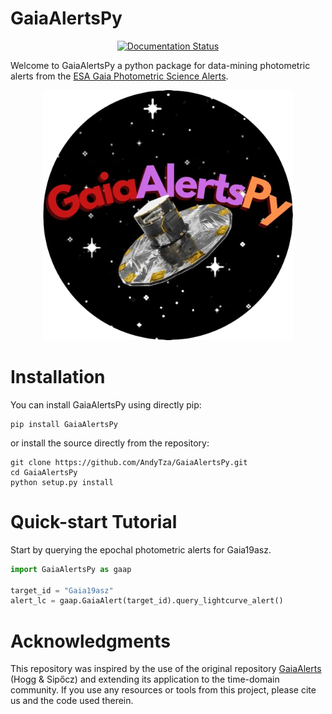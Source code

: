 GaiaAlertsPy
=======================================

<p align="center">
  <a href='hthttps://readthedocs.org/projects/gaiaalertspy/?badge=latest'>
    <img src='https://readthedocs.org/projects/gaiaalertspy/badge/?version=latest' alt='Documentation Status' />
</a>
</p>


Welcome to GaiaAlertsPy a python package for data-mining photometric alerts from the [ESA Gaia Photometric Science Alerts](https://gsaweb.ast.cam.ac.uk/alerts). 

<p align="center">
  <img src="logo/Gapy_logo.png" width="400" height="400"/>
</p>



Installation 
==============
You can install GaiaAlertsPy using directly pip:
```shell
pip install GaiaAlertsPy
```
or install the source directly from the repository:
```shell
git clone https://github.com/AndyTza/GaiaAlertsPy.git
cd GaiaAlertsPy
python setup.py install
```


Quick-start Tutorial
=======================================

Start by querying the epochal photometric alerts for Gaia19asz. 

```python
import GaiaAlertsPy as gaap

target_id = "Gaia19asz"
alert_lc = gaap.GaiaAlert(target_id).query_lightcurve_alert()
```

Acknowledgments
=======================================
This repository was inspired by the use of the original repository [GaiaAlerts](https://github.com/davidwhogg/GaiaAlerts) (Hogg & Sipőcz) and extending its application to the time-domain community. If you use any resources or tools from this project, please cite us and the code used therein. 
